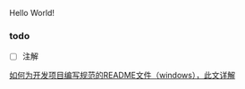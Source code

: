 Hello World!

### todo
- [ ]  注解 


[如何为开发项目编写规范的README文件（windows），此文详解](https://www.cnblogs.com/wj-1314/p/8547763.html)


